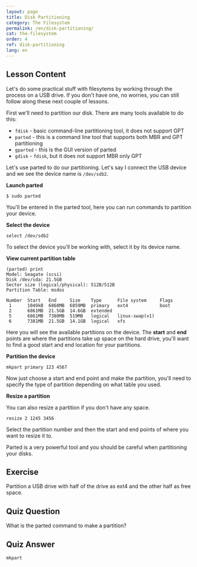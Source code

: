 ```yaml
---
layout: page
title: Disk Partitioning
category: The Filesystem
permalink: /en/disk-partitioning/
cat: the-filesystem
order: 4
ref: disk-partitioning
lang: en
---
```


## Lesson Content

Let's do some practical stuff with filesytems by working through the process on a USB drive. If you don't have one, no worries, you can still follow along these next couple of lessons. 

First we'll need to partition our disk. There are many tools available to do this: 

* `fdisk` - basic command-line partitioning tool, it does not support GPT
* `parted` - this is a command line tool that supports both MBR and GPT partitioning
* `gparted` - this is the GUI version of parted
* `gdisk` - `fdisk`, but it does not support MBR only GPT

Let's use parted to do our partitioning. Let's say I connect the USB device and we see the device name is `/dev/sdb2`. 

**Launch parted**  

`$ sudo parted`

You'll be entered in the parted tool, here you can run commands to partition your device. 

**Select the device**  

`select /dev/sdb2`

To select the device you'll be working with, select it by its device name.

**View current partition table**  

```
(parted) print                                                            
Model: Seagate (scsi)
Disk /dev/sda: 21.5GB
Sector size (logical/physical): 512B/512B
Partition Table: msdos

Number  Start   End     Size    Type      File system     Flags
 1      1049kB  6860MB  6859MB  primary   ext4            boot
 2      6861MB  21.5GB  14.6GB  extended
 5      6861MB  7380MB  519MB   logical   linux-swap(v1)
 6      7381MB  21.5GB  14.1GB  logical   xfs
```

Here you will see the available partitions on the device. The **start** and **end** points are where the partitions take up space on the hard drive, you'll want to find a good start and end location for your partitions. 

**Partition the device**

`mkpart primary 123 4567`

Now just choose a start and end point and make the partition, you'll need to specify the type of partition depending on what table you used. 

**Resize a partition**

You can also resize a partition if you don't have any space. 

`resize 2 1245 3456`

Select the partition number and then the start and end points of where you want to resize it to. 

Parted is a very powerful tool and you should be careful when partitioning your disks. 

## Exercise

Partition a USB drive with half of the drive as ext4 and the other half as free space. 

## Quiz Question

What is the parted command to make a partition?

## Quiz Answer

`mkpart`
